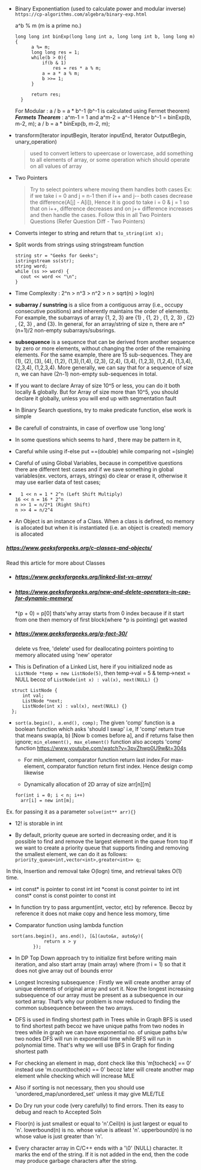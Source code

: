 - Binary Exponentiation (used to calculate power and modular inverse)
  `https://cp-algorithms.com/algebra/binary-exp.html`

  a^b % m (m is a prime no.)

  ```
  long long int binExp(long long int a, long long int b, long long m){
        a %= m;
        long long res = 1;
        while(b > 0){
            if(b & 1)
                res = res * a % m;
            a = a * a % m;
            b >>= 1;
        }

        return res;
    }

  ```

  For Modular : a / b = a \* b^-1 (b^-1 is calculated using Fermet theorem)
  **_Fermets Theorem_** : a^m-1 = 1 and a^m-2 = a^-1
  Hence b^-1 = binExp(b, m-2, m);
  a / b = a \* binExp(b, m-2, m);

- transform(Iterator inputBegin, Iterator inputEnd, Iterator OutputBegin, unary_operation)
  > used to convert letters to upeercase or lowercase, add something to all elements of array, or some operation which should operate on all values of array
- Two Pointers

  > Try to select pointers where moving them handles both cases
  > Ex: if we take i = 0 and j = n-1 then if i++ and j-- both cases
  > decrease the difference(A[j] - A[i]), Hence it is good to take
  > i = 0 & j = 1 so that on i++, difference decreases and on j++
  > difference increases and then handle the cases.
  > Follow this in all Two Pointers Questions
  > (Refer Question Diff - Two Pointers)

- Converts integer to string and return that
  `to_string(int x);`

- Split words from strings using stringstream function

  ```
  string str = "Geeks for Geeks";
  istringstream ss(str);
  string word;
  while (ss >> word) {
    cout << word << "\n";
  }

  ```

- Time Complexity :
  2^n > n^3 > n^2 > n > sqrt(n) > log(n)

- **subarray / sunstring** is a slice from a contiguous array (i.e., occupy consecutive positions) and inherently maintains the order of elements. For example, the subarrays of array {1, 2, 3} are {1} , {1, 2} , {1, 2, 3} , {2} , {2, 3} , and {3}. In general, for an array/string of size n, there are n\*(n+1)/2 non-empty subarrays/subsrings.

- **subsequence** is a sequence that can be derived from another sequence by zero or more elements, without changing the order of the remaining elements.
  For the same example, there are 15 sub-sequences. They are (1), (2), (3), (4), (1,2), (1,3),(1,4), (2,3), (2,4), (3,4), (1,2,3), (1,2,4), (1,3,4), (2,3,4), (1,2,3,4). More generally, we can say that for a sequence of size n, we can have (2n-1) non-empty sub-sequences in total.

- If you want to declare Array of size 10^5 or less, you can do it both locally & globally. But for Array of size more than 10^5, you should declare it globally, unless you will end up with segmentation fault

- In Binary Search questions, try to make predicate function, else work is simple

- Be carefull of constraints, in case of overflow use 'long long'

- In some questions which seems to hard , there may be pattern in it,

- Careful while using if-else put ==(double) while comparing not =(single)

- Careful of using Global Variables, because in competitive questions there are different test cases and if we save something in global variables(ex. vectors, arrays, strings) do clear or erase it, otherwise it may use earlier data of test cases;

- ```
    1 << n = 1 * 2^n (Left Shift Multiply)
  16 << n = 16 * 2^n
  n >> 1 = n/2*1 (Right Shift)
  n >> 4 = n/2^4
  ```

- An Object is an instance of a Class. When a class is defined, no memory is allocated but when it is instantiated (i.e. an object is created) memory is allocated

##### https://www.geeksforgeeks.org/c-classes-and-objects/

Read this article for more about Classes

- ##### https://www.geeksforgeeks.org/linked-list-vs-array/

- ##### https://www.geeksforgeeks.org/new-and-delete-operators-in-cpp-for-dynamic-memory/

  \*(p + 0) = p[0] thats'why array starts from 0 index because if it start from one then memory of first block(where \*p is pointing) get wasted

- ##### https://www.geeksforgeeks.org/g-fact-30/

  delete vs free, 'delete' used for deallocating pointers pointing to memory allocated using 'new' operator

- This is Defination of a Linked List, here if you initialized node as `ListNode *temp = new ListNode(5)`, then temp->val = 5 & temp->next = NULL becoz of `ListNode(int x) : val(x), next(NULL) {}`

```
  struct ListNode {
      int val;
      ListNode *next;
      ListNode(int x) : val(x), next(NULL) {}
  };
```

- `sort(a.begin(), a.end(), comp);`
  The given 'comp' function is a boolean function which asks 'should I swap' i.e, If 'comp' return true that means swap(a, b) [Now b comes before a], and if returns false then ignore;
  `min_element(), max_element()` function also accepts 'comp' function
  https://www.youtube.com/watch?v=3pvZhwp0U9w&t=304s

  - For min_element, comparator function return last index.For max-element, comparator function return first index. Hence design comp likewise

  - Dynamically allocation of 2D array of size arr[n][m]

  ```int** arr = new int*[n];
  for(int i = 0; i < n; i++)
  	arr[i] = new int[m];
  ```

Ex. for passing it as a parameter `solve(int** arr){}`

- 12! is storable in int

- By default, priority queue are sorted in decreasing
  order, and it is possible to find and remove the largest element in the queue from top
  If we want to create a priority queue that supports finding and removing the
  smallest element, we can do it as follows:
  `priority_queue<int,vector<int>,greater<int>> q;`

In this, Insertion and removal take O(logn) time, and retrieval takes O(1) time.

- int const* is pointer to const int
  int *const is const pointer to int
  int const\* const is const pointer to const int

- In function try to pass argument(int, vector, etc) by reference. Becoz by reference it does not make copy and hence less momory, time
- Comparator function using lambda function

```
  sort(ans.begin(), ans.end(), [&](auto&x, auto&y){
              return x > y
          });
```

- In DP Top Down approach try to initialize first
  before writing main iteration, and also start array (main array)
  where (from i = 1) so that it does not give array out of bounds error

- Longest Incresing subsequence :
  Firstly we will create another array of unique elements of original array and sort it. Now the longest increasing subsequence of our array must be present as a subsequence in our sorted array. That’s why our problem is now reduced to finding the common subsequence between the two arrays.

- DFS is used in finding shortest path in Trees while in Graph BFS is used to find shortest path becoz we have unique paths from two nodes in trees while in graph we can have exponential no. of unique paths b/w two nodes
  DFS will run in exponential time while BFS will run in polynomial time. That's why we will use BFS in Graph for finding shortest path

- For checking an element in map, dont check like this 'm[tocheck] == 0'
  instead use 'm.count(tocheck) == 0' becoz later will create another map element while checking which will increase MLE

- Also if sorting is not necessary, then you should use 'unordered_map/unordered_set' unless it may give MLE/TLE

- Do Dry run your code (very carefully) to find errors. Then its easy to debug and reach to Accepted Soln

- Floor(n) is just smallest or equal to 'n'.Ceil(n) is just largest or equal to 'n'. lowerbound(n) is no. whose value is atleast 'n'. upperbound(n) is no whose value is just greater than 'n'.

- Every character array in C/C++ ends with a '\0' (NULL) character. It marks the end of the string. If it is not added in the end, then the code may produce garbage characters after the string.
